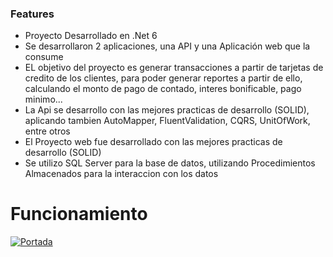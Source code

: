### Features

- Proyecto Desarrollado en .Net 6
- Se desarrollaron 2 aplicaciones, una API y una Aplicación web que la consume
- EL objetivo del proyecto es generar transacciones a partir de tarjetas de credito de los clientes, para poder generar reportes a partir de ello, calculando el monto de pago de contado, interes bonificable, pago minimo...
- La Api se desarrollo con las mejores practicas de desarrollo (SOLID), aplicando tambien AutoMapper, FluentValidation, CQRS, UnitOfWork, entre otros
- El Proyecto web fue desarrollado con las mejores practicas de desarrollo (SOLID)
- Se utilizo SQL Server para la base de datos, utilizando Procedimientos Almacenados para la interaccion con los datos

# Funcionamiento

[![Portada](https://github.com/RobertBonilla/BancoTarjeta/blob/main/Documentacion/capturas/test/pantallaPrincipa%C3%B1.png "Portada")](https://github.com/RobertBonilla/BancoTarjeta/blob/main/Documentacion/capturas/test/pantallaPrincipa%C3%B1.png "Portada")
